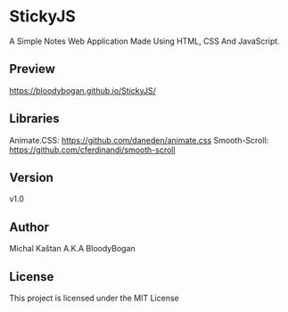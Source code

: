 # StickyJS

A Simple Notes Web Application Made Using HTML, CSS And JavaScript.

## Preview

https://bloodybogan.github.io/StickyJS/

## Libraries

Animate.CSS: https://github.com/daneden/animate.css
Smooth-Scroll: https://github.com/cferdinandi/smooth-scroll

## Version

v1.0

## Author

Michal Kaštan A.K.A BloodyBogan

## License

This project is licensed under the MIT License
